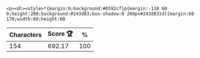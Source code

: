`<p><dl><style>*{margin:0;background:#6592cf}p{margin:-110 60 0;height:200;background:#243d83;box-shadow:0 260px#243d83}dl{margin:60 170;width:60;height:60`

| Characters | Score 🏆 | %   |
| ---------- | -------- | --- |
| 154        | 692.17   | 100 |
